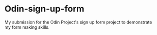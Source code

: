 # Odin-sign-up-form
My submission for the Odin Project's sign up form project to demonstrate my form making skills.
